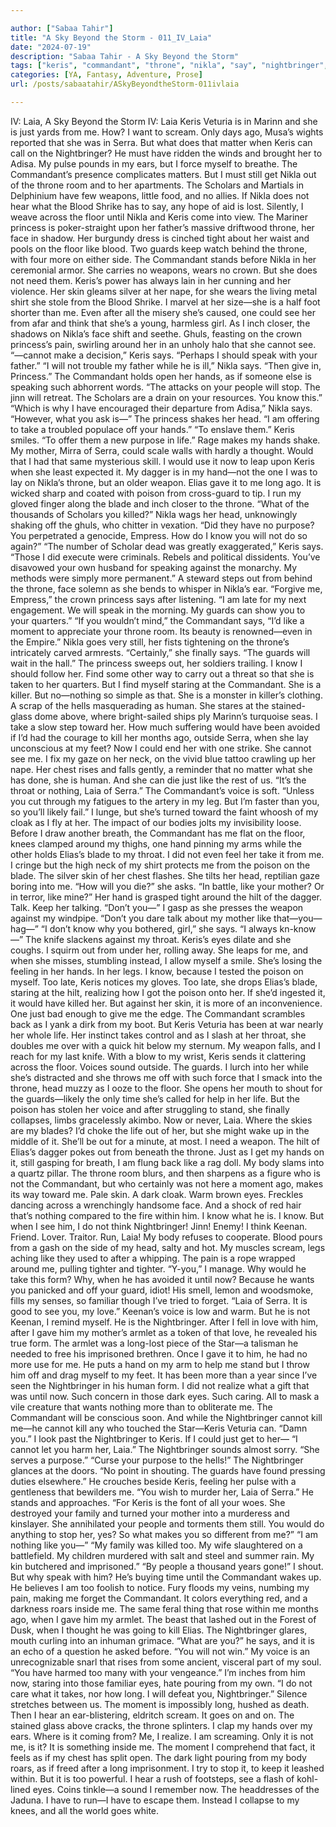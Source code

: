 ```yaml
---

author: ["Sabaa Tahir"]
title: "A Sky Beyond the Storm - 011_IV_Laia"
date: "2024-07-19"
description: "Sabaa Tahir - A Sky Beyond the Storm"
tags: ["keris", "commandant", "throne", "nikla", "say", "nightbringer", "like", "hand", "laia", "know", "weapon", "guard", "see", "take", "would", "ago", "floor", "princess", "one", "head", "mother", "elia", "poison", "blade", "voice"]
categories: [YA, Fantasy, Adventure, Prose]
url: /posts/sabaatahir/ASkyBeyondtheStorm-011ivlaia

---
```



IV: Laia, A Sky Beyond the Storm
IV: Laia
Keris Veturia is in Marinn and she is just yards from me. How? I want to scream. Only days ago, Musa’s wights reported that she was in Serra.
But what does that matter when Keris can call on the Nightbringer? He must have ridden the winds and brought her to Adisa.
My pulse pounds in my ears, but I force myself to breathe. The Commandant’s presence complicates matters. But I must still get Nikla out of the throne room and to her apartments. The Scholars and Martials in Delphinium have few weapons, little food, and no allies. If Nikla does not hear what the Blood Shrike has to say, any hope of aid is lost.
Silently, I weave across the floor until Nikla and Keris come into view. The Mariner princess is poker-straight upon her father’s massive driftwood throne, her face in shadow. Her burgundy dress is cinched tight about her waist and pools on the floor like blood. Two guards keep watch behind the throne, with four more on either side.
The Commandant stands before Nikla in her ceremonial armor. She carries no weapons, wears no crown. But she does not need them. Keris’s power has always lain in her cunning and her violence.
Her skin gleams silver at her nape, for she wears the living metal shirt she stole from the Blood Shrike. I marvel at her size—she is a half foot shorter than me. Even after all the misery she’s caused, one could see her from afar and think that she’s a young, harmless girl.
As I inch closer, the shadows on Nikla’s face shift and seethe. Ghuls, feasting on the crown princess’s pain, swirling around her in an unholy halo that she cannot see.
“—cannot make a decision,” Keris says. “Perhaps I should speak with your father.”
“I will not trouble my father while he is ill,” Nikla says.
“Then give in, Princess.” The Commandant holds open her hands, as if someone else is speaking such abhorrent words. “The attacks on your people will stop. The jinn will retreat. The Scholars are a drain on your resources. You know this.”
“Which is why I have encouraged their departure from Adisa,” Nikla says. “However, what you ask is—” The princess shakes her head.
“I am offering to take a troubled populace off your hands.”
“To enslave them.”
Keris smiles. “To offer them a new purpose in life.”
Rage makes my hands shake. My mother, Mirra of Serra, could scale walls with hardly a thought. Would that I had that same mysterious skill. I would use it now to leap upon Keris when she least expected it.
My dagger is in my hand—not the one I was to lay on Nikla’s throne, but an older weapon. Elias gave it to me long ago. It is wicked sharp and coated with poison from cross-guard to tip. I run my gloved finger along the blade and inch closer to the throne.
“What of the thousands of Scholars you killed?” Nikla wags her head, unknowingly shaking off the ghuls, who chitter in vexation. “Did they have no purpose? You perpetrated a genocide, Empress. How do I know you will not do so again?”
“The number of Scholar dead was greatly exaggerated,” Keris says. “Those I did execute were criminals. Rebels and political dissidents. You’ve disavowed your own husband for speaking against the monarchy. My methods were simply more permanent.”
A steward steps out from behind the throne, face solemn as she bends to whisper in Nikla’s ear.
“Forgive me, Empress,” the crown princess says after listening. “I am late for my next engagement. We will speak in the morning. My guards can show you to your quarters.”
“If you wouldn’t mind,” the Commandant says, “I’d like a moment to appreciate your throne room. Its beauty is renowned—even in the Empire.”
Nikla goes very still, her fists tightening on the throne’s intricately carved armrests.
“Certainly,” she finally says. “The guards will wait in the hall.”
The princess sweeps out, her soldiers trailing. I know I should follow her. Find some other way to carry out a threat so that she is taken to her quarters.
But I find myself staring at the Commandant. She is a killer. But no—nothing so simple as that. She is a monster in killer’s clothing. A scrap of the hells masquerading as human.
She stares at the stained-glass dome above, where bright-sailed ships ply Marinn’s turquoise seas. I take a slow step toward her. How much suffering would have been avoided if I’d had the courage to kill her months ago, outside Serra, when she lay unconscious at my feet?
Now I could end her with one strike. She cannot see me. I fix my gaze on her neck, on the vivid blue tattoo crawling up her nape.
Her chest rises and falls gently, a reminder that no matter what she has done, she is human. And she can die just like the rest of us.
“It’s the throat or nothing, Laia of Serra.” The Commandant’s voice is soft. “Unless you cut through my fatigues to the artery in my leg. But I’m faster than you, so you’ll likely fail.”
I lunge, but she’s turned toward the faint whoosh of my cloak as I fly at her. The impact of our bodies jolts my invisibility loose. Before I draw another breath, the Commandant has me flat on the floor, knees clamped around my thighs, one hand pinning my arms while the other holds Elias’s blade to my throat. I did not even feel her take it from me.
I cringe but the high neck of my shirt protects me from the poison on the blade. The silver skin of her chest flashes. She tilts her head, reptilian gaze boring into me.
“How will you die?” she asks. “In battle, like your mother? Or in terror, like mine?” Her hand is grasped tight around the hilt of the dagger. Talk. Keep her talking.
“Don’t you—” I gasp as she presses the weapon against my windpipe. “Don’t you dare talk about my mother like that—you—hag—”
“I don’t know why you bothered, girl,” she says. “I always kn-know—”
The knife slackens against my throat. Keris’s eyes dilate and she coughs. I squirm out from under her, rolling away. She leaps for me, and when she misses, stumbling instead, I allow myself a smile. She’s losing the feeling in her hands. In her legs. I know, because I tested the poison on myself.
Too late, Keris notices my gloves. Too late, she drops Elias’s blade, staring at the hilt, realizing how I got the poison onto her. If she’d ingested it, it would have killed her. But against her skin, it is more of an inconvenience. One just bad enough to give me the edge. The Commandant scrambles back as I yank a dirk from my boot.
But Keris Veturia has been at war nearly her whole life. Her instinct takes control and as I slash at her throat, she doubles me over with a quick hit below my sternum. My weapon falls, and I reach for my last knife. With a blow to my wrist, Keris sends it clattering across the floor.
Voices sound outside. The guards.
I lurch into her while she’s distracted and she throws me off with such force that I smack into the throne, head muzzy as I ooze to the floor. She opens her mouth to shout for the guards—likely the only time she’s called for help in her life. But the poison has stolen her voice and after struggling to stand, she finally collapses, limbs gracelessly akimbo.
Now or never, Laia. Where the skies are my blades? I’d choke the life out of her, but she might wake up in the middle of it. She’ll be out for a minute, at most. I need a weapon.
The hilt of Elias’s dagger pokes out from beneath the throne. Just as I get my hands on it, still gasping for breath, I am flung back like a rag doll.
My body slams into a quartz pillar. The throne room blurs, and then sharpens as a figure who is not the Commandant, but who certainly was not here a moment ago, makes its way toward me.
Pale skin. A dark cloak. Warm brown eyes. Freckles dancing across a wrenchingly handsome face. And a shock of red hair that’s nothing compared to the fire within him.
I know what he is. I know. But when I see him, I do not think Nightbringer! Jinn! Enemy!
I think Keenan. Friend. Lover.
Traitor.
Run, Laia! My body refuses to cooperate. Blood pours from a gash on the side of my head, salty and hot. My muscles scream, legs aching like they used to after a whipping. The pain is a rope wrapped around me, pulling tighter and tighter.
“Y-you,” I manage. Why would he take this form? Why, when he has avoided it until now?
Because he wants you panicked and off your guard, idiot!
His smell, lemon and woodsmoke, fills my senses, so familiar though I’ve tried to forget.
“Laia of Serra. It is good to see you, my love.” Keenan’s voice is low and warm. But he is not Keenan, I remind myself. He is the Nightbringer. After I fell in love with him, after I gave him my mother’s armlet as a token of that love, he revealed his true form. The armlet was a long-lost piece of the Star—a talisman he needed to free his imprisoned brethren. Once I gave it to him, he had no more use for me.
He puts a hand on my arm to help me stand but I throw him off and drag myself to my feet.
It has been more than a year since I’ve seen the Nightbringer in his human form. I did not realize what a gift that was until now. Such concern in those dark eyes. Such caring. All to mask a vile creature that wants nothing more than to obliterate me.
The Commandant will be conscious soon. And while the Nightbringer cannot kill me—he cannot kill any who touched the Star—Keris Veturia can.
“Damn you.” I look past the Nightbringer to Keris. If I could just get to her—
“I cannot let you harm her, Laia.” The Nightbringer sounds almost sorry. “She serves a purpose.”
“Curse your purpose to the hells!”
The Nightbringer glances at the doors.
“No point in shouting. The guards have found pressing duties elsewhere.” He crouches beside Keris, feeling her pulse with a gentleness that bewilders me.
“You wish to murder her, Laia of Serra.” He stands and approaches. “For Keris is the font of all your woes. She destroyed your family and turned your mother into a murderess and kinslayer. She annihilated your people and torments them still. You would do anything to stop her, yes? So what makes you so different from me?”
“I am nothing like you—”
“My family was killed too. My wife slaughtered on a battlefield. My children murdered with salt and steel and summer rain. My kin butchered and imprisoned.”
“By people a thousand years gone!” I shout. But why speak with him? He’s buying time until the Commandant wakes up. He believes I am too foolish to notice.
Fury floods my veins, numbing my pain, making me forget the Commandant. It colors everything red, and a darkness roars inside me. The same feral thing that rose within me months ago, when I gave him my armlet. The beast that lashed out in the Forest of Dusk, when I thought he was going to kill Elias.
The Nightbringer glares, mouth curling into an inhuman grimace. “What are you?” he says, and it is an echo of a question he asked before.
“You will not win.” My voice is an unrecognizable snarl that rises from some ancient, visceral part of my soul. “You have harmed too many with your vengeance.” I’m inches from him now, staring into those familiar eyes, hate pouring from my own. “I do not care what it takes, nor how long. I will defeat you, Nightbringer.”
Silence stretches between us. The moment is impossibly long, hushed as death.
Then I hear an ear-blistering, eldritch scream. It goes on and on. The stained glass above cracks, the throne splinters. I clap my hands over my ears. Where is it coming from?
Me, I realize. I am screaming. Only it is not me, is it? It is something inside me. The moment I comprehend that fact, it feels as if my chest has split open. The dark light pouring from my body roars, as if freed after a long imprisonment. I try to stop it, to keep it leashed within.
But it is too powerful. I hear a rush of footsteps, see a flash of kohl-lined eyes. Coins tinkle—a sound I remember now. The headdresses of the Jaduna.
I have to run—I have to escape them.
Instead I collapse to my knees, and all the world goes white.
